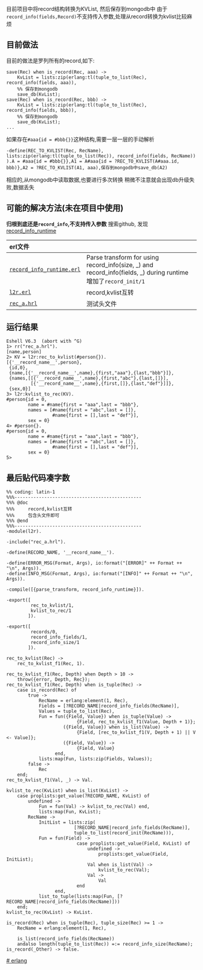 目前项目中将record结构转换为KVList, 然后保存到mongodb中
由于`record_info(fields,Record)`不支持传入参数,处理从record转换为kvlist比较麻烦



## 目前做法

目前的做法是罗列所有的record,如下:

```
save(Rec) when is_record(Rec, aaa) ->
    KvList = lists:zip(erlang:tl(tuple_to_list(Rec), record_info(fields, aaa)),
    %% 保存到mongodb
    save_db(KvList);
save(Rec) when is_record(Rec, bbb) ->
    KvList = lists:zip(erlang:tl(tuple_to_list(Rec), record_info(fields, bbb)),
    %% 保存到mongodb
    save_db(KvList);
...
```

如果存在`#aaa{id = #bbb{}}`这种结构,需要一层一层的手动解析

```
-define(REC_TO_KVLIST(Rec, RecName),        lists:zip(erlang:tl(tuple_to_list(Rec)), record_info(fields, RecName))        ).A = #aaa{id = #bbb{}},A1 = A#aaa{id = ?REC_TO_KVLIST(A#aaa.id, bbb)},A2 = ?REC_TO_KVLIST(A1, aaa),保存到mongodb中save_db(A2)
```

相应的,从mongodb中读取数据,也要进行多次转换
稍微不注意就会出现db升级失败,数据丢失

## 可能的解决方法(未在项目中使用)

**归根到底还是`record_info`,不支持传入参数**
搜索github, 发现[record_info_runtime](https://github.com/okeuday/record_info_runtime.git)

| erl文件                                                      |                                                              |
| :----------------------------------------------------------- | :----------------------------------------------------------- |
| [`record_info_runtime.erl`](https://www.mingilin.com/downloads/code/record_info_runtime.erl) | Parse transform for using record_info(size, _) and record_info(fields, _) during runtime 增加了`record_init/1` |
| [`l2r.erl`](https://www.mingilin.com/downloads/code/l2r.erl) | record,kvlist互转                                            |
| [`rec_a.hrl`](https://www.mingilin.com/downloads/code/rec_a.hrl) | 测试头文件                                                   |

## 运行结果

```
Eshell V6.3  (abort with ^G)
1> rr("rec_a.hrl").
[name,person]
2> KV = l2r:rec_to_kvlist(#person{}).
[{'__record_name__',person},
 {id,0},
 {name,[{'__record_name__',name},{first,"aaa"},{last,"bbb"}]},
 {names,[[{'__record_name__',name},{first,"abc"},{last,[]}],
         [{'__record_name__',name},{first,[]},{last,"def"}]]},
 {sex,0}]
3> l2r:kvlist_to_rec(KV).
#person{id = 0,
        name = #name{first = "aaa",last = "bbb"},
        names = [#name{first = "abc",last = []},
                 #name{first = [],last = "def"}],
        sex = 0}
4> #person{}.
#person{id = 0,
        name = #name{first = "aaa",last = "bbb"},
        names = [#name{first = "abc",last = []},
                 #name{first = [],last = "def"}],
        sex = 0}
5>
```

## 最后贴代码凑字数

```
%% coding: latin-1
%%%-----------------------------------------------
%%% @doc
%%%     record,kvlist互转
%%%     包含头文件即可
%%% @end
%%%-----------------------------------------------
-module(l2r).

-include("rec_a.hrl").

-define(RECORD_NAME, '__record_name__').

-define(ERROR_MSG(Format, Args), io:format("[ERROR]" ++ Format ++ "\n", Args)).
-define(INFO_MSG(Format, Args), io:format("[INFO]" ++ Format ++ "\n", Args)).

-compile([{parse_transform, record_info_runtime}]).

-export([
         rec_to_kvlist/1,
         kvlist_to_rec/1
        ]).

-export([
         records/0,
         record_info_fields/1,
         record_info_size/1
        ]).

rec_to_kvlist(Rec) ->
    rec_to_kvlist_f1(Rec, 1).

rec_to_kvlist_f1(Rec, Depth) when Depth > 10 ->
    throw({error, Depth, Rec});
rec_to_kvlist_f1(Rec, Depth) when is_tuple(Rec) ->
    case is_record(Rec) of
        true ->
            RecName = erlang:element(1, Rec),
            Fields = [?RECORD_NAME|record_info_fields(RecName)],
            Values = tuple_to_list(Rec),
            Fun = fun({Field, Value}) when is_tuple(Value) ->
                          {Field, rec_to_kvlist_f1(Value, Depth + 1)};
                     ({Field, Value}) when is_list(Value) ->
                          {Field, [rec_to_kvlist_f1(V, Depth + 1) || V <- Value]};
                     ({Field, Value}) ->
                          {Field, Value}
                  end,
            lists:map(Fun, lists:zip(Fields, Values));
        false ->
            Rec
    end;
rec_to_kvlist_f1(Val, _) -> Val.

kvlist_to_rec(KvList) when is_list(KvList) ->
    case proplists:get_value(?RECORD_NAME, KvList) of
        undefined ->
            Fun = fun(Val) -> kvlist_to_rec(Val) end,
            lists:map(Fun, KvList);
        RecName ->
            InitList = lists:zip(
                         [?RECORD_NAME|record_info_fields(RecName)],
                         tuple_to_list(record_init(RecName))),
            Fun = fun(Field) ->
                          case proplists:get_value(Field, KvList) of
                              undefined ->
                                  proplists:get_value(Field, InitList);
                              Val when is_list(Val) ->
                                  kvlist_to_rec(Val);
                              Val ->
                                  Val
                          end
                  end,
            list_to_tuple(lists:map(Fun, [?RECORD_NAME|record_info_fields(RecName)]))
    end;
kvlist_to_rec(KvList) -> KvList.

is_record(Rec) when is_tuple(Rec), tuple_size(Rec) >= 1 ->
    RecName = erlang:element(1, Rec),

    is_list(record_info_fields(RecName))
    andalso length(tuple_to_list(Rec)) =:= record_info_size(RecName);
is_record(_Other) -> false.
```



[# erlang](https://www.mingilin.com/tags/erlang/)